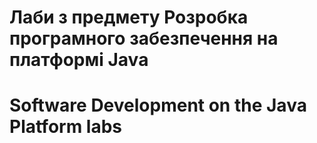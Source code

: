 # Лаби з предмету Розробка програмного забезпечення на платформі Java

# Software Development on the Java Platform labs